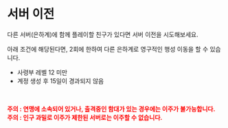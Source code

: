 # 서버 이전

 다른 서버(은하계)에 함께 플레이할 친구가 있다면 서버 이전을 시도해보세요.

아래 조건에 해당된다면, 2회에 한하여 다른 은하계로 영구적인 행성 이동을 할 수 있습니다.

- 사령부 레벨 12 미만
- 계정 생성 후 15일이 경과되지 않음

<br>

<font color="red">**주의 : 연맹에 소속되어 있거나, 출격중인 함대가 있는 경우에는 이주가 불가능합니다.**</font>
<br>
<font color="red">**주의 : 인구 과밀로 이주가 제한된 서버로는 이주할 수 없습니다.**</font>